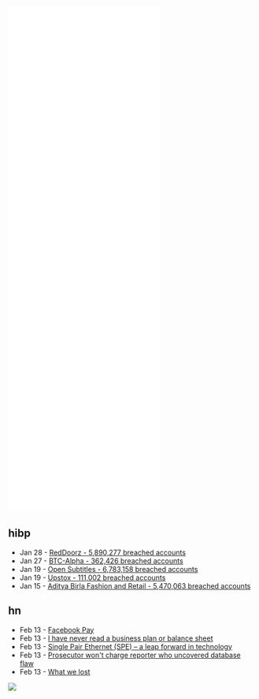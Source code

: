 ![Metrics](https://raw.githubusercontent.com/phixion/phixion/master/metrics.svg)

## hibp

<!--
for https://github.com/phixion/phixion/blob/main/.github/workflows/feeds.yml
-->
<!--START_SECTION:haveibeenpwnd-->
- Jan 28 - [RedDoorz - 5,890,277 breached accounts](https://haveibeenpwned.com/PwnedWebsites#RedDoorz)
- Jan 27 - [BTC-Alpha - 362,426 breached accounts](https://haveibeenpwned.com/PwnedWebsites#BTCAlpha)
- Jan 19 - [Open Subtitles - 6,783,158 breached accounts](https://haveibeenpwned.com/PwnedWebsites#OpenSubtitles)
- Jan 19 - [Upstox - 111,002 breached accounts](https://haveibeenpwned.com/PwnedWebsites#Upstox)
- Jan 15 - [Aditya Birla Fashion and Retail - 5,470,063 breached accounts](https://haveibeenpwned.com/PwnedWebsites#ABFRL)
<!--END_SECTION:haveibeenpwnd-->

## hn

<!--
for https://github.com/phixion/phixion/blob/main/.github/workflows/feeds.yml
-->
<!--START_SECTION:hn-->
- Feb 13 - [Facebook Pay](https://pay.facebook.com/)
- Feb 13 - [I have never read a business plan or balance sheet](https://twitter.com/paulg/status/1492682253612113921)
- Feb 13 - [Single Pair Ethernet (SPE) – a leap forward in technology](https://www.digikey.com/en/blog/single-pair-ethernet-spe)
- Feb 13 - [Prosecutor won't charge reporter who uncovered database flaw](https://www.kshb.com/news/local-news/prosecutor-wont-charge-reporter-who-uncovered-database-flaw)
- Feb 13 - [What we lost](https://randsinrepose.com/archives/what-we-lost/)
<!--END_SECTION:hn-->

<!--
for https://yhype.me
-->
![](https://hit.yhype.me/github/profile?user_id=13013670)
